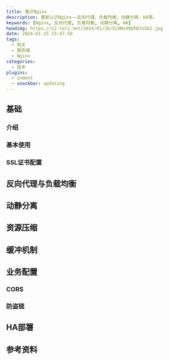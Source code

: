 ```yaml
---
title: 重识Nginx
description: 重新认识Nginx——反向代理、负载均衡、动静分离、HA等。
keywords: [Nginx, 反向代理, 负载均衡, 动静分离, HA]
headimg: https://s2.loli.net/2024/01/26/ECHNv48QhBJnSb2.jpg
date: 2024-01-25 23:47:50
tags:
  - 网关
  - 服务端
  - Nginx
categories: 
  - 技术
plugins:
  - indent
  - snackbar: updating
---
```


## 基础

### 介绍

### 基本使用

### SSL证书配置

## 反向代理与负载均衡

## 动静分离

## 资源压缩

## 缓冲机制

## 业务配置

### CORS

### 防盗链

## HA部署

## 参考资料
